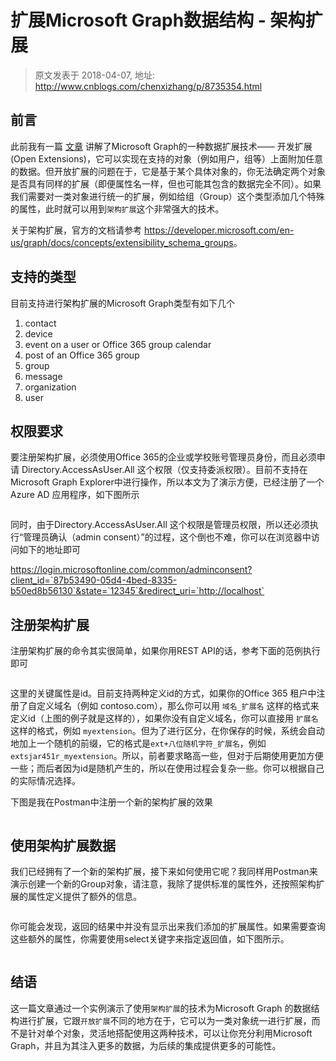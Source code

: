 # 扩展Microsoft Graph数据结构 - 架构扩展 
> 原文发表于 2018-04-07, 地址: http://www.cnblogs.com/chenxizhang/p/8735354.html 


<h2>前言</h2><p>此前我有一篇 <a href="https://github.com/chenxizhang/office365dev/blob/master/docs/graphextensions.md">文章</a> 讲解了Microsoft Graph的一种数据扩展技术—— 开发扩展(Open Extensions)，它可以实现在支持的对象（例如用户，组等）上面附加任意的数据。但开放扩展的问题在于，它是基于某个具体对象的，你无法确定两个对象是否具有同样的扩展（即便属性名一样，但也可能其包含的数据完全不同）。如果我们需要对一类对象进行统一的扩展，例如给组（Group）这个类型添加几个特殊的属性，此时就可以用到<code>架构扩展</code>这个非常强大的技术。<p>关于架构扩展，官方的文档请参考 <a href="https://developer.microsoft.com/en-us/graph/docs/concepts/extensibility_schema_groups">https://developer.microsoft.com/en-us/graph/docs/concepts/extensibility_schema_groups</a>。<h2>支持的类型</h2><p>目前支持进行架构扩展的Microsoft Graph类型有如下几个<ol><li>contact
<li>device
<li>event on a user or Office 365 group calendar
<li>post of an Office 365 group
<li>group
<li>message
<li>organization
<li>user</li></ol><h2>权限要求</h2><p>要注册架构扩展，必须使用Office 365的企业或学校账号管理员身份，而且必须申请 Directory.AccessAsUser.All 这个权限（仅支持委派权限）。目前不支持在Microsoft Graph Explorer中进行操作，所以本文为了演示方便，已经注册了一个Azure AD 应用程序，如下图所示<p><a href="https://github.com/chenxizhang/office365dev/blob/master/docs/images/2018-04-07-21-48-59.png"><img alt="" src="https://github.com/chenxizhang/office365dev/raw/master/docs/images/2018-04-07-21-48-59.png"></a><p>同时，由于Directory.AccessAsUser.All 这个权限是管理员权限，所以还必须执行“管理员确认（admin consent）”的过程，这个倒也不难，你可以在浏览器中访问如下的地址即可<p><a href="https://login.microsoftonline.com/common/adminconsent?client_id=%6087b53490-05d4-4bed-8335-b50ed8b56130%60&amp;state=%6012345%60&amp;redirect_uri=%60http://localhost%60">https://login.microsoftonline.com/common/adminconsent?client_id=`87b53490-05d4-4bed-8335-b50ed8b56130`&amp;state=`12345`&amp;redirect_uri=`http://localhost`</a><h2>注册架构扩展</h2><p>注册架构扩展的命令其实很简单，如果你用REST API的话，参考下面的范例执行即可<p><a href="https://github.com/chenxizhang/office365dev/blob/master/docs/images/2018-04-07-21-54-38.png"><img alt="" src="https://github.com/chenxizhang/office365dev/raw/master/docs/images/2018-04-07-21-54-38.png"></a><p>这里的关键属性是id。目前支持两种定义id的方式，如果你的Office 365 租户中注册了自定义域名（例如 contoso.com），那么你可以用 <code>域名_扩展名</code> 这样的格式来定义id（上图的例子就是这样的），如果你没有自定义域名，你可以直接用 <code>扩展名</code> 这样的格式，例如 <code>myextension</code>。但为了进行区分，在你保存的时候，系统会自动地加上一个随机的前缀，它的格式是<code>ext+八位随机字符_扩展名</code>，例如<code>extsjar451r_myextension</code>。所以，前者要求略高一些，但对于后期使用更加方便一些；而后者因为id是随机产生的，所以在使用过程会复杂一些。你可以根据自己的实际情况选择。<p>下图是我在Postman中注册一个新的架构扩展的效果<p><a href="https://github.com/chenxizhang/office365dev/blob/master/docs/images/2018-04-07-22-20-55.png"><img alt="" src="https://github.com/chenxizhang/office365dev/raw/master/docs/images/2018-04-07-22-20-55.png"></a><h2>使用架构扩展数据</h2><p>我们已经拥有了一个新的架构扩展，接下来如何使用它呢？我同样用Postman来演示创建一个新的Group对象，请注意，我除了提供标准的属性外，还按照架构扩展的属性定义提供了额外的信息。<p><a href="https://github.com/chenxizhang/office365dev/blob/master/docs/images/2018-04-07-22-26-30.png"><img alt="" src="https://github.com/chenxizhang/office365dev/raw/master/docs/images/2018-04-07-22-26-30.png"></a><p>你可能会发现，返回的结果中并没有显示出来我们添加的扩展属性。如果需要查询这些额外的属性，你需要使用select关键字来指定返回值，如下图所示。<p><a href="https://github.com/chenxizhang/office365dev/blob/master/docs/images/2018-04-07-22-29-31.png"><img alt="" src="https://github.com/chenxizhang/office365dev/raw/master/docs/images/2018-04-07-22-29-31.png"></a><h2>结语</h2><p>这一篇文章通过一个实例演示了使用<code>架构扩展</code>的技术为Microsoft Graph 的数据结构进行扩展，它跟<code>开放扩展</code>不同的地方在于，它可以为一类对象统一进行扩展，而不是针对单个对象，灵活地搭配使用这两种技术，可以让你充分利用Microsoft Graph，并且为其注入更多的数据，为后续的集成提供更多的可能性。